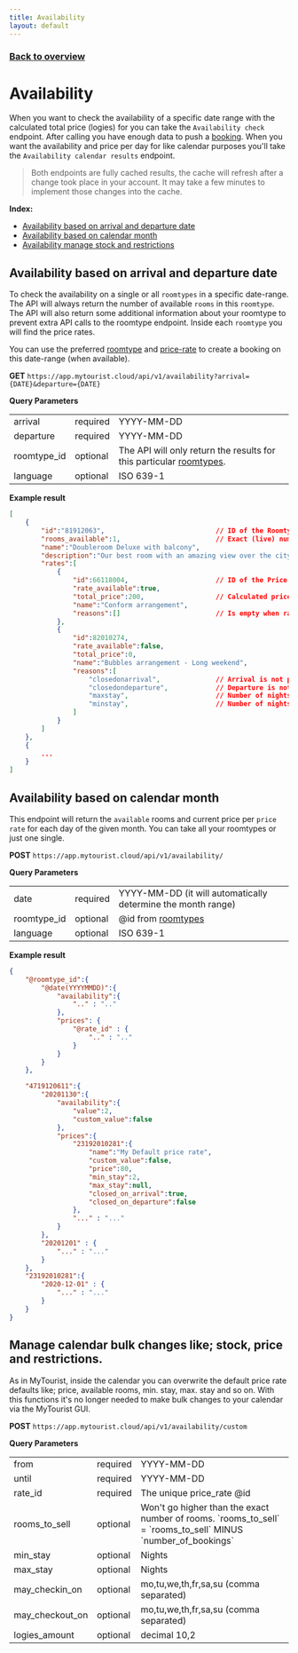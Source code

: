 ```yaml
---
title: Availability
layout: default
---
```


### [Back to overview](index.html#api-endpoints)

# Availability
When you want to check the availability of a specific date range with the calculated total price (logies) for you can take the `Availability check` endpoint. After calling you have enough data to push a <a href="bookings.html">booking</a>. When you want the availability and price per day for like calendar purposes you'll take the `Availability calendar results` endpoint. 

>Both endpoints are fully cached results, the cache will refresh after a change took place in your account. It may take a few minutes to implement those changes into the cache.

**Index:** 
- [Availability based on arrival and departure date](#availability-based-on-arrival-and-departure-date)
- [Availability based on calendar month](#availability-based-on-calendar-month)
- [Availability manage stock and restrictions](#availability-manage-stock-and-restrictions)

## Availability based on arrival and departure date
To check the availability on a single or all `roomtypes` in a specific date-range. The API will always return the number of available `rooms` in this `roomtype`. The API will also return some additional information about your roomtype to prevent extra API calls to the roomtype endpoint. Inside each `roomtype` you will find the price rates.

You can use the preferred [roomtype](roomtypes.html) and [price-rate](price-rates.html) to create a booking on this date-range (when available).

**GET** `https://app.mytourist.cloud/api/v1/availability?arrival={DATE}&departure={DATE}`

**Query Parameters**
<table>
    <tr><td>arrival</td><td>required</td><td>YYYY-MM-DD</td></tr>    
    <tr><td>departure</td><td>required</td><td>YYYY-MM-DD</td></tr>
    <tr><td>roomtype_id</td><td>optional</td><td>The API will only return the results for this particular <a href="roomtypes.html">roomtypes</a>.</td></tr>
    <tr><td>language</td><td>optional</td><td>ISO 639-1</td></tr>
</table>

**Example result**
```JSON
[
    {
        "id":"81912063",                            // ID of the Roomtype.
        "rooms_available":1,                        // Exact (live) number of available rooms inside this roomtype.
        "name":"Doubleroom Deluxe with balcony",
        "description":"Our best room with an amazing view over the city!",
        "rates":[
            {
                "id":66118004,                      // ID of the Price rate.
                "rate_available":true,
                "total_price":200,                  // Calculated price (without additional bookable addons)
                "name":"Conform arrangement",
                "reasons":[]                        // Is empty when rate is available.
            },
            {
                "id":82010274,
                "rate_available":false,
                "total_price":0,
                "name":"Bubbles arrangement - Long weekend",
                "reasons":[
                    "closedonarrival",              // Arrival is not possible for this rate on this day.
                    "closedondeparture",            // Departure is not possible for this rate on this day.
                    "maxstay",                      // Number of nights extends the maxstay.
                    "minstay",                      // Number of nights is less than minstay.
                ]
            }
        ]
    },
    {
        ...
    }
]
```

## Availability based on calendar month
This endpoint will return the `available` rooms and current price per `price rate` for each day of the given month. You can take all your roomtypes or just one single.

**POST** `https://app.mytourist.cloud/api/v1/availability/`

**Query Parameters**
<table>
    <tr><td>date</td><td>required</td><td>YYYY-MM-DD (it will automatically determine the month range)</td></tr>    
    <tr><td>roomtype_id</td><td>optional</td><td>@id from <a href="roomtypes.html">roomtypes</a></td></tr>    
    <tr><td>language</td><td>optional</td><td>ISO 639-1</td></tr>    
</table>

**Example result**
```json
{
    "@roomtype_id":{
        "@date(YYYYMMDD)":{
            "availability":{
                ".." : ".."
            },
            "prices": {
                "@rate_id" : {
                    ".." : ".."
                }
            }
        }
    },

    "4719120611":{
        "20201130":{
            "availability":{
                "value":2,
                "custom_value":false
            },
            "prices":{
                "23192010281":{
                    "name":"My Default price rate",
                    "custom_value":false,
                    "price":80,
                    "min_stay":2,
                    "max_stay":null,
                    "closed_on_arrival":true,
                    "closed_on_departure":false
                },
                "..." : "..."
            }
        },
        "20201201" : {
            "..." : "..."
        }
    },
    "23192010281":{
        "2020-12-01" : {
            "..." : "..."
        }
    }
}
```

## Manage calendar bulk changes like; stock, price and restrictions.
As in MyTourist, inside the calendar you can overwrite the default price rate defaults like; price, available rooms, min. stay, max. stay and so on. With this functions it's no longer needed to make bulk changes to your calendar via the MyTourist GUI. 

**POST** `https://app.mytourist.cloud/api/v1/availability/custom`

**Query Parameters**
<table>
    <tr><td>from</td><td>required</td><td>YYYY-MM-DD</td></tr>    
    <tr><td>until</td><td>required</td><td>YYYY-MM-DD</td></tr>       
    <tr><td>rate_id</td><td>required</td><td>The unique price_rate @id</td></tr> 
    <tr><td>rooms_to_sell</td><td>optional</td><td>Won't go higher than the exact number of rooms. `rooms_to_sell` = `rooms_to_sell` MINUS `number_of_bookings`</td></tr>       
    <tr><td>min_stay</td><td>optional</td><td>Nights</td></tr>       
    <tr><td>max_stay</td><td>optional</td><td>Nights</td></tr>         
    <tr><td>may_checkin_on</td><td>optional</td><td>mo,tu,we,th,fr,sa,su (comma separated)</td></tr>       
    <tr><td>may_checkout_on</td><td>optional</td><td>mo,tu,we,th,fr,sa,su (comma separated)</td></tr>       
    <tr><td>logies_amount</td><td>optional</td><td>decimal 10,2</td></tr>       
</table>

